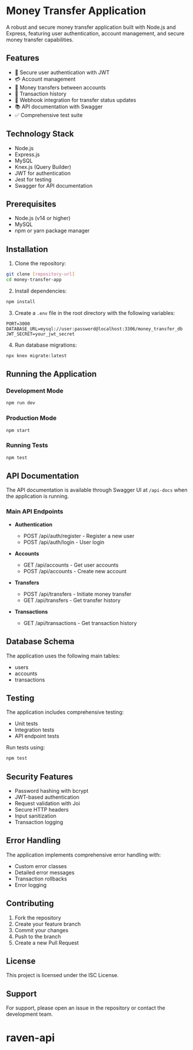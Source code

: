 # Money Transfer Application

A robust and secure money transfer application built with Node.js and Express, featuring user authentication, account management, and secure money transfer capabilities.

## Features

- 🔐 Secure user authentication with JWT
- 💳 Account management
- 💸 Money transfers between accounts
- 📝 Transaction history
- 🎯 Webhook integration for transfer status updates
- 📚 API documentation with Swagger
- ✅ Comprehensive test suite

## Technology Stack

- Node.js
- Express.js
- MySQL
- Knex.js (Query Builder)
- JWT for authentication
- Jest for testing
- Swagger for API documentation

## Prerequisites

- Node.js (v14 or higher)
- MySQL
- npm or yarn package manager

## Installation

1. Clone the repository:
```bash
git clone [repository-url]
cd money-transfer-app
```

2. Install dependencies:
```bash
npm install
```

3. Create a `.env` file in the root directory with the following variables:
```env
PORT=3000
DATABASE_URL=mysql://user:password@localhost:3306/money_transfer_db
JWT_SECRET=your_jwt_secret
```

4. Run database migrations:
```bash
npx knex migrate:latest
```

## Running the Application

### Development Mode
```bash
npm run dev
```

### Production Mode
```bash
npm start
```

### Running Tests
```bash
npm test
```

## API Documentation

The API documentation is available through Swagger UI at `/api-docs` when the application is running.

### Main API Endpoints

- **Authentication**
  - POST /api/auth/register - Register a new user
  - POST /api/auth/login - User login

- **Accounts**
  - GET /api/accounts - Get user accounts
  - POST /api/accounts - Create new account

- **Transfers**
  - POST /api/transfers - Initiate money transfer
  - GET /api/transfers - Get transfer history

- **Transactions**
  - GET /api/transactions - Get transaction history

## Database Schema

The application uses the following main tables:
- users
- accounts
- transactions

## Testing

The application includes comprehensive testing:
- Unit tests
- Integration tests
- API endpoint tests

Run tests using:
```bash
npm test
```

## Security Features

- Password hashing with bcrypt
- JWT-based authentication
- Request validation with Joi
- Secure HTTP headers
- Input sanitization
- Transaction logging

## Error Handling

The application implements comprehensive error handling with:
- Custom error classes
- Detailed error messages
- Transaction rollbacks
- Error logging

## Contributing

1. Fork the repository
2. Create your feature branch
3. Commit your changes
4. Push to the branch
5. Create a new Pull Request

## License

This project is licensed under the ISC License.

## Support

For support, please open an issue in the repository or contact the development team.
# raven-api
